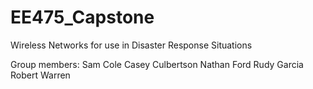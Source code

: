 # EE475_Capstone
Wireless Networks for use in Disaster Response Situations

Group members:
Sam Cole
Casey Culbertson
Nathan Ford
Rudy Garcia
Robert Warren
